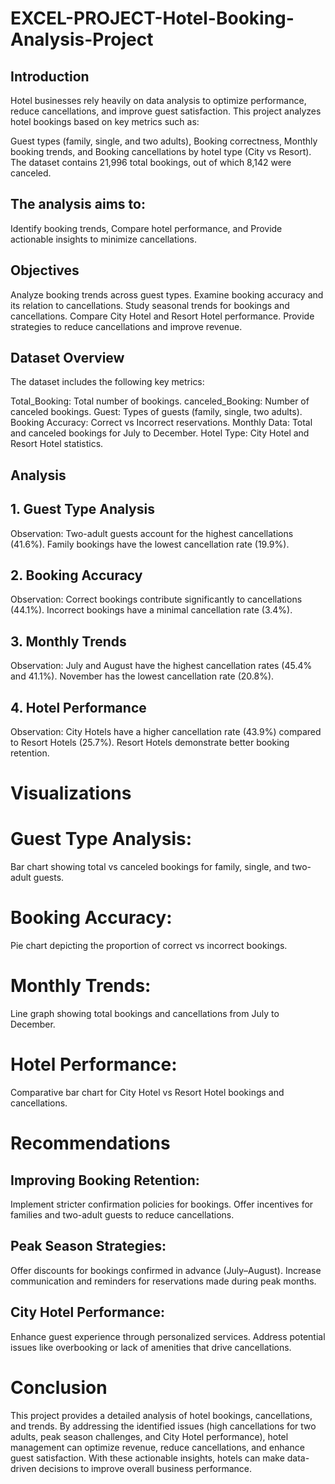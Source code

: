 # EXCEL-PROJECT-Hotel-Booking-Analysis-Project
## Introduction
Hotel businesses rely heavily on data analysis to optimize performance, reduce cancellations, and improve guest satisfaction. This project 
analyzes hotel bookings based on key metrics such as:

Guest types (family, single, and two adults),
Booking correctness,
Monthly booking trends, and
Booking cancellations by hotel type (City vs Resort).
The dataset contains 21,996 total bookings, out of which 8,142 were canceled. 

## The analysis aims to:
Identify booking trends,
Compare hotel performance, and
Provide actionable insights to minimize cancellations.
## Objectives
Analyze booking trends across guest types.
Examine booking accuracy and its relation to cancellations.
Study seasonal trends for bookings and cancellations.
Compare City Hotel and Resort Hotel performance.
Provide strategies to reduce cancellations and improve revenue.

## Dataset Overview
The dataset includes the following key metrics:

Total_Booking: Total number of bookings.
canceled_Booking: Number of canceled bookings.
Guest: Types of guests (family, single, two adults).
Booking Accuracy: Correct vs Incorrect reservations.
Monthly Data: Total and canceled bookings for July to December.
Hotel Type: City Hotel and Resort Hotel statistics.
## Analysis
## 1. Guest Type Analysis
Observation:
Two-adult guests account for the highest cancellations (41.6%).
Family bookings have the lowest cancellation rate (19.9%).

## 2. Booking Accuracy
Observation:
Correct bookings contribute significantly to cancellations (44.1%).
Incorrect bookings have a minimal cancellation rate (3.4%).

## 3. Monthly Trends
Observation:
July and August have the highest cancellation rates (45.4% and 41.1%).
November has the lowest cancellation rate (20.8%).

## 4. Hotel Performance
Observation:
City Hotels have a higher cancellation rate (43.9%) compared to Resort Hotels (25.7%).
Resort Hotels demonstrate better booking retention.

# Visualizations
# Guest Type Analysis:
Bar chart showing total vs canceled bookings for family, single, and two-adult guests.
# Booking Accuracy:
Pie chart depicting the proportion of correct vs incorrect bookings.
# Monthly Trends:
Line graph showing total bookings and cancellations from July to December.
# Hotel Performance:
Comparative bar chart for City Hotel vs Resort Hotel bookings and cancellations.

# Recommendations
## Improving Booking Retention:
Implement stricter confirmation policies for bookings.
Offer incentives for families and two-adult guests to reduce cancellations.
## Peak Season Strategies:
Offer discounts for bookings confirmed in advance (July–August).
Increase communication and reminders for reservations made during peak months.
## City Hotel Performance:
Enhance guest experience through personalized services.
Address potential issues like overbooking or lack of amenities that drive cancellations.

# Conclusion
This project provides a detailed analysis of hotel bookings, cancellations, and trends. By addressing the identified issues (high cancellations for two adults, peak season challenges, and City Hotel performance), hotel management can optimize revenue, reduce cancellations, and enhance guest satisfaction.
With these actionable insights, hotels can make data-driven decisions to improve overall business performance.
